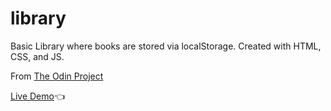 # library
Basic Library where books are stored via localStorage. Created with HTML, CSS, and JS.

From [The Odin Project](https://www.theodinproject.com/courses/javascript/lessons/library)

[Live Demo](https://jthuynh.github.io/library/)👈

